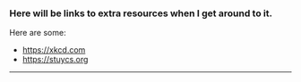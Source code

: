 ### Here will be links to extra resources when I get around to it.

Here are some:
* https://xkcd.com
* https://stuycs.org
---
